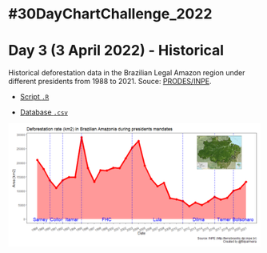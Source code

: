 # #30DayChartChallenge_2022

# Day 3 (3 April 2022) - Historical

Historical deforestation data in the Brazilian Legal Amazon region under different presidents from 1988 to 2021. Souce: [PRODES/INPE](http://terrabrasilis.dpi.inpe.br).

- [Script `.R`](https://github.com/fblpalmeira/amazon_deforestation/blob/main/30dayschallenge_day3.R)

- [Database `.csv`](https://github.com/fblpalmeira/amazon_deforestation/blob/main/amazonia_deforestation.csv)

<img src="https://github.com/fblpalmeira/amazon_deforestation/blob/main/30dayschallenge_day3.png">
